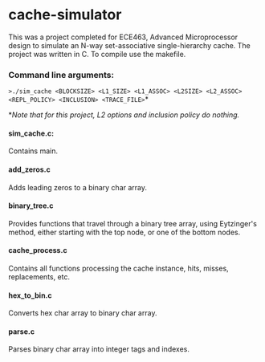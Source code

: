 # cache-simulator

This was a project completed for ECE463, Advanced Microprocessor design to simulate an N-way set-associative single-hierarchy cache. The project was written in C. To compile use the makefile.

### Command line arguments:
`>./sim_cache <BLOCKSIZE> <L1_SIZE> <L1_ASSOC> <L2SIZE> <L2_ASSOC> <REPL_POLICY> <INCLUSION> <TRACE_FILE>`*

**Note that for this project, L2 options and inclusion policy do nothing.*

#### sim_cache.c:
Contains main.

#### add_zeros.c
Adds leading zeros to a binary char array.

#### binary_tree.c
Provides functions that travel through a binary tree array, using Eytzinger's method, either starting with the top node, or one of the bottom nodes.

#### cache_process.c
Contains all functions processing the cache instance, hits, misses, replacements, etc.

#### hex_to_bin.c
Converts hex char array to binary char array.

#### parse.c
Parses binary char array into integer tags and indexes.

